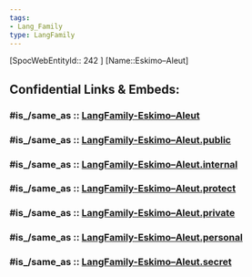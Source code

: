 ```yaml
---
tags:
- Lang_Family
type: LangFamily
---
```


[SpocWebEntityId:: 242 ]
[Name::Eskimo–Aleut]


## Confidential Links & Embeds: 

### #is_/same_as :: [LangFamily-Eskimo–Aleut](/_Standards/Language/Lang~Family/LangFamily-Eskimo–Aleut.md) 

### #is_/same_as :: [LangFamily-Eskimo–Aleut.public](/_public/Language/Lang~Family/LangFamily-Eskimo–Aleut.public.md) 

### #is_/same_as :: [LangFamily-Eskimo–Aleut.internal](/_internal/Language/Lang~Family/LangFamily-Eskimo–Aleut.internal.md) 

### #is_/same_as :: [LangFamily-Eskimo–Aleut.protect](/_protect/Language/Lang~Family/LangFamily-Eskimo–Aleut.protect.md) 

### #is_/same_as :: [LangFamily-Eskimo–Aleut.private](/_private/Language/Lang~Family/LangFamily-Eskimo–Aleut.private.md) 

### #is_/same_as :: [LangFamily-Eskimo–Aleut.personal](/_personal/Language/Lang~Family/LangFamily-Eskimo–Aleut.personal.md) 

### #is_/same_as :: [LangFamily-Eskimo–Aleut.secret](/_secret/Language/Lang~Family/LangFamily-Eskimo–Aleut.secret.md)

